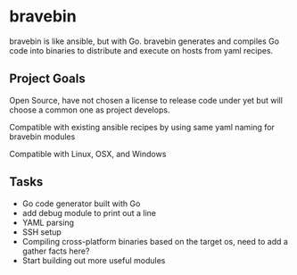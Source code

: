 # bravebin

bravebin is like ansible, but with Go.  bravebin generates and compiles Go code into binaries to distribute and execute on hosts from yaml recipes.


## Project Goals

Open Source, have not chosen a license to release code under yet but will choose a common one as project develops.

Compatible with existing ansible recipes by using same yaml naming for bravebin modules

Compatible with Linux, OSX, and Windows


## Tasks

+ Go code generator built with Go
+ add debug module to print out a line
+ YAML parsing
+ SSH setup
+ Compiling cross-platform binaries based on the target os, need to add a gather facts here?
+ Start building out more useful modules
